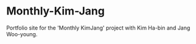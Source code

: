 # Monthly-Kim-Jang
Portfolio site for the 'Monthly KimJang' project with Kim Ha-bin and Jang Woo-young.
